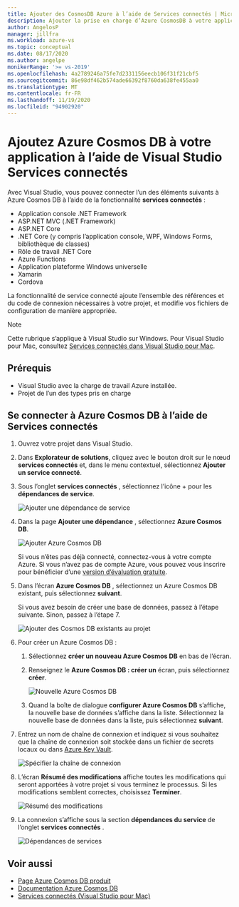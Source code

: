 ```yaml
---
title: Ajouter des CosmosDB Azure à l’aide de Services connectés | Microsoft Docs
description: Ajouter la prise en charge d’Azure CosmosDB à votre application à l’aide de Visual Studio pour ajouter un service connecté
author: AngelosP
manager: jillfra
ms.workload: azure-vs
ms.topic: conceptual
ms.date: 08/17/2020
ms.author: angelpe
monikerRange: '>= vs-2019'
ms.openlocfilehash: 4a2789246a75fe7d2331156eecb106f31f21cbf5
ms.sourcegitcommit: 86e98df462b574ade66392f8760da638fe455aa0
ms.translationtype: MT
ms.contentlocale: fr-FR
ms.lasthandoff: 11/19/2020
ms.locfileid: "94902920"
---
```

# <a name="add-azure-cosmos-db-to-your-app-by-using-visual-studio-connected-services"></a>Ajoutez Azure Cosmos DB à votre application à l’aide de Visual Studio Services connectés

Avec Visual Studio, vous pouvez connecter l’un des éléments suivants à Azure Cosmos DB à l’aide de la fonctionnalité **services connectés** :

- Application console .NET Framework
- ASP.NET MVC (.NET Framework) 
- ASP.NET Core
- .NET Core (y compris l’application console, WPF, Windows Forms, bibliothèque de classes)
- Rôle de travail .NET Core
- Azure Functions
- Application plateforme Windows universelle
- Xamarin
- Cordova

La fonctionnalité de service connecté ajoute l’ensemble des références et du code de connexion nécessaires à votre projet, et modifie vos fichiers de configuration de manière appropriée.

> [!NOTE]
> Cette rubrique s’applique à Visual Studio sur Windows. Pour Visual Studio pour Mac, consultez [Services connectés dans Visual Studio pour Mac](/visualstudio/mac/connected-services).
## <a name="prerequisites"></a>Prérequis

- Visual Studio avec la charge de travail Azure installée.
- Projet de l’un des types pris en charge

## <a name="connect-to-azure-cosmos-db-using-connected-services"></a>Se connecter à Azure Cosmos DB à l’aide de Services connectés

1. Ouvrez votre projet dans Visual Studio.

1. Dans **Explorateur de solutions**, cliquez avec le bouton droit sur le nœud **services connectés** et, dans le menu contextuel, sélectionnez **Ajouter un service connecté**.

1. Sous l’onglet **services connectés** , sélectionnez l’icône + pour les **dépendances de service**.

    ![Ajouter une dépendance de service](./media/vs-azure-tools-connected-services-storage/vs-2019/connected-services-tab.png)

1. Dans la page **Ajouter une dépendance** , sélectionnez **Azure Cosmos DB**.

    ![Ajouter Azure Cosmos DB](./media/azure-cosmosdb-add-connected-service/azure-cosmosdb.png)

    Si vous n’êtes pas déjà connecté, connectez-vous à votre compte Azure. Si vous n’avez pas de compte Azure, vous pouvez vous inscrire pour bénéficier d’une [version d’évaluation gratuite](https://azure.microsoft.com/account/free).

1. Dans l’écran **Azure Cosmos DB** , sélectionnez un Azure Cosmos DB existant, puis sélectionnez **suivant**.

    Si vous avez besoin de créer une base de données, passez à l’étape suivante. Sinon, passez à l’étape 7.

    ![Ajouter des Cosmos DB existants au projet](./media/azure-cosmosdb-add-connected-service/created-cosmosdb.png)

1. Pour créer un Azure Cosmos DB :

   1. Sélectionnez **créer un nouveau Azure Cosmos DB** en bas de l’écran.

   1. Renseignez le **Azure Cosmos DB : créer un** écran, puis sélectionnez **créer**.

       ![Nouvelle Azure Cosmos DB](./media/azure-cosmosdb-add-connected-service/create-new-cosmosdb.png)

   1. Quand la boîte de dialogue **configurer Azure Cosmos DB** s’affiche, la nouvelle base de données s’affiche dans la liste. Sélectionnez la nouvelle base de données dans la liste, puis sélectionnez **suivant**.

1. Entrez un nom de chaîne de connexion et indiquez si vous souhaitez que la chaîne de connexion soit stockée dans un fichier de secrets locaux ou dans [Azure Key Vault](/azure/key-vault).

   ![Spécifier la chaîne de connexion](./media/azure-cosmosdb-add-connected-service/connection-string.png)

1. L’écran **Résumé des modifications** affiche toutes les modifications qui seront apportées à votre projet si vous terminez le processus. Si les modifications semblent correctes, choisissez **Terminer**.

   ![Résumé des modifications](./media/azure-cosmosdb-add-connected-service/summary-of-changes.png)

1. La connexion s’affiche sous la section **dépendances du service** de l’onglet **services connectés** .

   ![Dépendances de services](./media/azure-cosmosdb-add-connected-service/service-dependencies-after.png)

## <a name="see-also"></a>Voir aussi

- [Page Azure Cosmos DB produit](https://azure.microsoft.com/services/cosmos-db/)
- [Documentation Azure Cosmos DB](/azure/cosmos-db/)
- [Services connectés (Visual Studio pour Mac)](/visualstudio/mac/connected-services)

